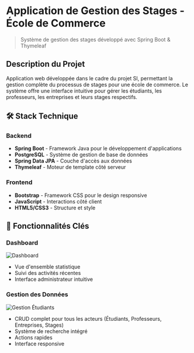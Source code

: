 # Application de Gestion des Stages - École de Commerce
> Système de gestion des stages développé avec Spring Boot & Thymeleaf

## Description du Projet
Application web développée dans le cadre du projet SI, permettant la gestion complète du processus de stages pour une école de commerce. Le système offre une interface intuitive pour gérer les étudiants, les professeurs, les entreprises et leurs stages respectifs.

## 🛠 Stack Technique

### Backend
- **Spring Boot** - Framework Java pour le développement d'applications
- **PostgreSQL** - Système de gestion de base de données
- **Spring Data JPA** - Couche d'accès aux données
- **Thymeleaf** - Moteur de template côté serveur

### Frontend
- **Bootstrap** - Framework CSS pour le design responsive
- **JavaScript** - Interactions côté client
- **HTML5/CSS3** - Structure et style


## 🚀 Fonctionnalités Clés

### Dashboard
![Dashboard](![home](https://github.com/user-attachments/assets/8426ae8f-e0f6-4e2d-bea9-b93012e2777e)
)
- Vue d'ensemble statistique
- Suivi des activités récentes
- Interface administrateur intuitive

### Gestion des Données
![Gestion Étudiants](![interior](https://github.com/user-attachments/assets/5f0f0019-bbf2-4e88-b354-04ee6f2f8393)
)
- CRUD complet pour tous les acteurs (Étudiants, Professeurs, Entreprises, Stages)
- Système de recherche intégré
- Actions rapides
- Interface responsive

